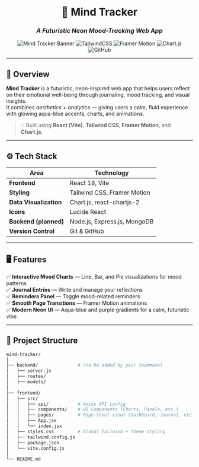 <div align="center">

# 🧠 Mind Tracker  
### *A Futuristic Neon Mood-Tracking Web App*

![Mind Tracker Banner](https://img.shields.io/badge/Frontend-React%20%2B%20Vite-blue?style=for-the-badge&logo=react)
![TailwindCSS](https://img.shields.io/badge/Style-TailwindCSS-38B2AC?style=for-the-badge&logo=tailwind-css)
![Framer Motion](https://img.shields.io/badge/Animation-Framer%20Motion-ff69b4?style=for-the-badge&logo=framer)
![Chart.js](https://img.shields.io/badge/Charts-Chart.js-F5788D?style=for-the-badge&logo=chartdotjs)
![GitHub](https://img.shields.io/badge/Hosted_on-GitHub-black?style=for-the-badge&logo=github)

</div>

---

## 🌟 Overview  

**Mind Tracker** is a futuristic, neon-inspired web app that helps users reflect on their emotional well-being through journaling, mood tracking, and visual insights.  
It combines *aesthetics + analytics* — giving users a calm, fluid experience with glowing aqua-blue accents, charts, and animations.  

> 💡 Built using **React (Vite)**, **Tailwind CSS**, **Framer Motion**, and **Chart.js**.

---

## ⚙️ Tech Stack  

| Area | Technology |
|------|-------------|
| **Frontend** | React 18, Vite |
| **Styling** | Tailwind CSS, Framer Motion |
| **Data Visualization** | Chart.js, react-chartjs-2 |
| **Icons** | Lucide React |
| **Backend (planned)** | Node.js, Express.js, MongoDB |
| **Version Control** | Git & GitHub |

---

## 🖥️ Features  

✅ **Interactive Mood Charts** — Line, Bar, and Pie visualizations for mood patterns  
✅ **Journal Entries** — Write and manage your reflections  
✅ **Reminders Panel** — Toggle mood-related reminders  
✅ **Smooth Page Transitions** — Framer Motion animations  
✅ **Modern Neon UI** — Aqua-blue and purple gradients for a calm, futuristic vibe  

---

## 🧩 Project Structure  

```bash
mind-tracker/
│
├── backend/               # (to be added by your teammate)
│   ├── server.js
│   ├── routes/
│   ├── models/
│
├── frontend/
│   ├── src/
│   │   ├── api/           # Axios API config
│   │   ├── components/    # UI Components (Charts, Panels, etc.)
│   │   ├── pages/         # Page-level views (Dashboard, Journal, etc.)
│   │   ├── App.jsx
│   │   └── index.jsx
│   ├── styles.css         # Global Tailwind + theme styling
│   ├── tailwind.config.js
│   ├── package.json
│   └── vite.config.js
│
└── README.md

